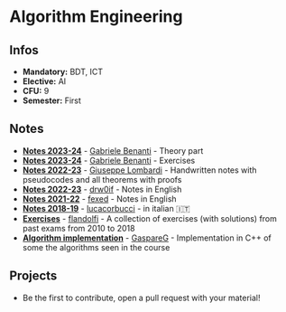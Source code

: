# Algorithm Engineering
## Infos
- **Mandatory:** BDT, ICT
- **Elective:** AI
- **CFU:** 9
- **Semester:** First

## Notes
- [**Notes 2023-24**](https://github.com/gabena98/Master-Degree-Notes/blob/main/AE/Algorithm%20engineering%20.pdf) - [Gabriele Benanti](https://github.com/gabena98) - Theory part
- [**Notes 2023-24**](https://github.com/gabena98/Master-Degree-Notes/blob/main/AE/Algorithm%20engineering%20exercises%20.pdf) - [Gabriele Benanti](https://github.com/gabena98) - Exercises
- [**Notes 2022-23**](https://github.com/icezimmer/AEnotes) - [Giuseppe Lombardi](https://github.com/icezimmer) - Handwritten notes with pseudocodes and all theorems with proofs
- [**Notes 2022-23**](https://github.com/drw0if/Appunti/releases/tag/algorithm_engineering) - [drw0if](https://github.com/drw0if) - Notes in English
- [**Notes 2021-22**](https://github.com/fexed/Notes/blob/master/UniPi_CSMaster_AI/AlgorithmEngineering/algeng_notes.pdf) - [fexed](https://github.com/fexed) - Notes in English
- [**Notes 2018-19**](https://github.com/lucacorbucci/Appunti/tree/master/Magistrale/Algorithm%20Engineering) - [lucacorbucci](https://github.com/lucacorbucci) - in italian :it:
- [**Exercises**](https://github.com/flandolfi/ALE-exercises) - [flandolfi](https://github.com/flandolfi) - A collection of exercises (with solutions) from past exams from 2010 to 2018
- [**Algorithm implementation**](https://github.com/GaspareG/AlgorithmEngineering) - [GaspareG](https://github.com/GaspareG) - Implementation in C++ of some the algorithms seen in the course


## Projects
- Be the first to contribute, open a pull request with your material!
